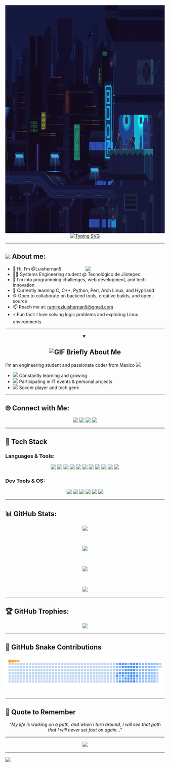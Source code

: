 <img width="1280" height="720" src="https://github.com/Luishernan5/Luishernan5/blob/main/images/-%20Find%20&%20Share%20on%20GIPHY(1).gif?raw=true" align="center"/>
<div align="center">
  <a href="https://git.io/typing-svg">
    <img src="https://readme-typing-svg.demolab.com?font=Fira+Code&size=24&pause=1000&color=84C2C0&center=true&vCenter=true&width=600&lines=Welcome+to+my+profile!;printf('LuisHernan5');Coding+the+future+one+keystroke+at+a+time." alt="Typing SVG" />
  </a>
</div>
 
---

</p>

	
## <picture><img src = "https://github.com/7oSkaaa/7oSkaaa/blob/main/Images/about_me.gif?raw=true" width = 50px></picture> About me:

<picture> <img align="right" src="https://github.com/7oSkaaa/7oSkaaa/blob/main/Images/Right_Side.gif?raw=true" width = 250px></picture>

- 👋 Hi, I’m @Luishernan5  
- 👨‍💻 Systems Engineering student @ Tecnológico de Jilotepec  
- 👀 I’m into programming challenges, web development, and tech innovation  
- 🌱 Currently learning C, C++, Python, Perl, Arch Linux, and Hyprland  
- ⚙️ Open to collaborate on backend tools, creative builds, and open-source  
- 📫 Reach me at: ramirezluishernan5@gmail.com  
- ⚡ Fun fact: I love solving logic problems and exploring Linux environments  
</p>

---

<details open>
<summary align="center"><h2> <img alt="GIF" src="https://media.giphy.com/media/LMt9638dO8dftAjtco/giphy.gif" width="30px"/> Briefly About Me </h2></summary>

<p> I’m an engineering student and passionate coder from Mexico <img src="https://media.giphy.com/media/fdLRX3SokTspu/giphy.gif" width="30px"> </p>

<ul>
  <li><img src="https://media.giphy.com/media/hvRJCLFzcasrR4ia7z/giphy.gif" width="20"/> Constantly learning and growing</li>
  <li><img src="https://media.giphy.com/media/3oKIPCSX4UHmuEHiRW/giphy.gif" width="20"/> Participating in IT events & personal projects</li>
  <li><img src="https://media.giphy.com/media/SWoSkN6DxTszqIKEqv/giphy.gif" width="20"/> Soccer player and tech geek</li>
</ul>
</details>

---

## 🌐 Connect with Me:
<p align="center">
  <a href="https://www.facebook.com/share/1533BgcA3V/?mibextid=wwXlfr"><img src="https://img.shields.io/badge/Facebook-%231877F2.svg?logo=Facebook&logoColor=white" /></a>
  <a href="https://instagram.com/hernan_ortz"><img src="https://img.shields.io/badge/Instagram-%23E4405F.svg?logo=Instagram&logoColor=white" /></a>
  <a href="https://tiktok.com/@luishernan32"><img src="https://img.shields.io/badge/TikTok-%23000000.svg?logo=TikTok&logoColor=white" /></a>
  <a href="https://x.com/Luisramirez5562"><img src="https://img.shields.io/badge/X-black.svg?logo=X&logoColor=white" /></a>
</p>

---

## 🧰 Tech Stack

### Languages & Tools:
<p align="center">
  <img src="https://img.shields.io/badge/C-A8B9CC?style=for-the-badge&logo=c&logoColor=white" />
  <img src="https://img.shields.io/badge/C++-00599C?style=for-the-badge&logo=c%2B%2B&logoColor=white" />
  <img src="https://img.shields.io/badge/Python-3776AB?style=for-the-badge&logo=python&logoColor=white" />
  <img src="https://img.shields.io/badge/Perl-39457E?style=for-the-badge&logo=perl&logoColor=white" />
  <img src="https://img.shields.io/badge/Java-%23ED8B00.svg?style=for-the-badge&logo=openjdk&logoColor=white" />
  <img src="https://img.shields.io/badge/JavaScript-%23323330.svg?style=for-the-badge&logo=javascript&logoColor=%23F7DF1E" />
  <img src="https://img.shields.io/badge/HTML5-E34F26?style=for-the-badge&logo=html5&logoColor=white" />
  <img src="https://img.shields.io/badge/CSS3-1572B6?style=for-the-badge&logo=css3&logoColor=white" />
  <img src="https://img.shields.io/badge/Node.js-6DA55F?style=for-the-badge&logo=node.js&logoColor=white" />
  <img src="https://img.shields.io/badge/MySQL-4479A1?style=for-the-badge&logo=mysql&logoColor=white" />
  <img src="https://img.shields.io/badge/Arduino-00979D?style=for-the-badge&logo=arduino&logoColor=white" />
</p>

### Dev Tools & OS:
<p align="center">
  <img src="https://img.shields.io/badge/VSCode-007ACC?style=for-the-badge&logo=visual-studio-code&logoColor=white" />
  <img src="https://img.shields.io/badge/GitHub-121011?style=for-the-badge&logo=github&logoColor=white" />
  <img src="https://img.shields.io/badge/Windows_Terminal-4D4D4D?style=for-the-badge&logo=windows-terminal&logoColor=white" />
  <img src="https://img.shields.io/badge/Linux-FCC624?style=for-the-badge&logo=linux&logoColor=black" />
  <img src="https://img.shields.io/badge/Arch_Linux-1793D1?style=for-the-badge&logo=arch-linux&logoColor=white" />
  <img src="https://img.shields.io/badge/Hyprland-282A36?style=for-the-badge&logo=nixos&logoColor=white" />
</p>

---

## 📊 GitHub Stats:

<div align="center">

![](https://github-contributor-stats.vercel.app/api?username=Luishernan5&limit=5&theme=dracula&combine_all_yearly_contributions=true)

<br>

![](https://github-readme-stats.vercel.app/api/top-langs/?username=Luishernan5&theme=ambient_gradient&hide_border=false&include_all_commits=true&count_private=true&layout=compact)
</br>

<br>

![](https://github-readme-stats.vercel.app/api?username=Luishernan5&theme=ambient_gradient&hide_border=false&include_all_commits=true&count_private=true)
</br>

<br>

![](https://nirzak-streak-stats.vercel.app/?user=Luishernan5&theme=ambient_gradient&hide_border=false)
</br>
</div>

---

## 🏆 GitHub Trophies:

<div align="center">
  <img src="https://github-profile-trophy.vercel.app/?username=Luishernan5&theme=radical&no-frame=false&no-bg=true&margin-w=4"/>
</div>

---

## 🐍 GitHub Snake Contributions

<div style="text-align: center;">
  <img src="https://github.com/Luishernan5/Luishernan5/blob/output/ocean.gif?raw=true" alt="GitHub Snake GIF"  align="center"/>
</div>

---

## 🧠 Quote to Remember

<p align="center"><i>"My life is walking on a path, and when I turn around, I will see that path that I will never set foot on again..."</i></p>

---

<div align="center">
  <img src="https://capsule-render.vercel.app/api?type=waving&color=gradient&height=120&section=footer"/>
</div>

---
[![](https://visitcount.itsvg.in/api?id=Luishernan5&icon=2&color=11)](https://visitcount.itsvg.in)

<!-- Proudly created with GPRM ( https://gprm.itsvg.in ) -->

